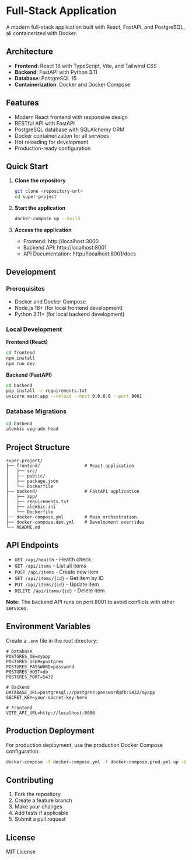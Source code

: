 # Full-Stack Application

A modern full-stack application built with React, FastAPI, and PostgreSQL, all containerized with Docker.

## Architecture

- **Frontend**: React 18 with TypeScript, Vite, and Tailwind CSS
- **Backend**: FastAPI with Python 3.11
- **Database**: PostgreSQL 15
- **Containerization**: Docker and Docker Compose

## Features

- Modern React frontend with responsive design
- RESTful API with FastAPI
- PostgreSQL database with SQLAlchemy ORM
- Docker containerization for all services
- Hot reloading for development
- Production-ready configuration

## Quick Start

1. **Clone the repository**
   ```bash
   git clone <repository-url>
   cd super-project
   ```

2. **Start the application**
   ```bash
   docker-compose up --build
   ```

3. **Access the application**
   - Frontend: http://localhost:3000
   - Backend API: http://localhost:8001
   - API Documentation: http://localhost:8001/docs

## Development

### Prerequisites
- Docker and Docker Compose
- Node.js 18+ (for local frontend development)
- Python 3.11+ (for local backend development)

### Local Development

**Frontend (React)**
```bash
cd frontend
npm install
npm run dev
```

**Backend (FastAPI)**
```bash
cd backend
pip install -r requirements.txt
uvicorn main:app --reload --host 0.0.0.0 --port 8001
```

### Database Migrations
```bash
cd backend
alembic upgrade head
```

## Project Structure

```
super-project/
├── frontend/                 # React application
│   ├── src/
│   ├── public/
│   ├── package.json
│   └── Dockerfile
├── backend/                  # FastAPI application
│   ├── app/
│   ├── requirements.txt
│   ├── alembic.ini
│   └── Dockerfile
├── docker-compose.yml        # Main orchestration
├── docker-compose.dev.yml    # Development overrides
└── README.md
```

## API Endpoints

- `GET /api/health` - Health check
- `GET /api/items` - List all items
- `POST /api/items` - Create new item
- `GET /api/items/{id}` - Get item by ID
- `PUT /api/items/{id}` - Update item
- `DELETE /api/items/{id}` - Delete item

**Note:** The backend API runs on port 8001 to avoid conflicts with other services.

## Environment Variables

Create a `.env` file in the root directory:

```env
# Database
POSTGRES_DB=myapp
POSTGRES_USER=postgres
POSTGRES_PASSWORD=password
POSTGRES_HOST=db
POSTGRES_PORT=5432

# Backend
DATABASE_URL=postgresql://postgres:password@db:5432/myapp
SECRET_KEY=your-secret-key-here

# Frontend
VITE_API_URL=http://localhost:8000
```

## Production Deployment

For production deployment, use the production Docker Compose configuration:

```bash
docker-compose -f docker-compose.yml -f docker-compose.prod.yml up -d
```

## Contributing

1. Fork the repository
2. Create a feature branch
3. Make your changes
4. Add tests if applicable
5. Submit a pull request

## License

MIT License